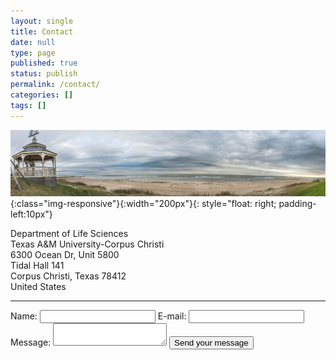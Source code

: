 ```yaml
---
layout: single
title: Contact
date: null
type: page
published: true
status: publish
permalink: /contact/
categories: []
tags: []
---
```


![Barnabas-Daru](/assets/images/tamucc.jpg){:class="img-responsive"}{:width="200px"}{: style="float: right; padding-left:10px"}

Department of Life Sciences\
Texas A&M University-Corpus Christi\
6300 Ocean Dr, Unit 5800\
Tidal Hall 141\
Corpus Christi, Texas 78412\
United States

---

<form action="https://formspree.io/f/mnqlvgwq" method="POST">
  <label for="name">Name:</label>
  <input type="text" id="name" name="user_name" />
  <label for="mail">E-mail:</label>
  <input type="email" id="mail" name="user_mail" />
  <label for="msg">Message:</label>
  <textarea id="msg" name="user_message"></textarea>
  <button type="submit">Send your message</button>
  <input type="hidden" name="_next" value="/thank-you" />
  <input
    type="hidden"
    name="_subject"
    value="New submission from contact form"
  />
  <input type="hidden" name="_cc" value="darunabas@gmail.com" />
</form>
